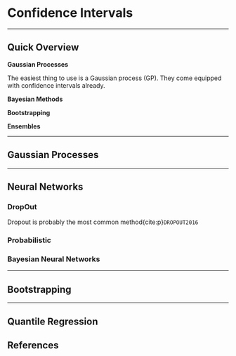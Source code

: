 # Confidence Intervals

---
## Quick Overview

**Gaussian Processes**

The easiest thing to use is a Gaussian process (GP). They come equipped with confidence intervals already.

**Bayesian Methods**

**Bootstrapping**

**Ensembles**


---
## Gaussian Processes



---
## Neural Networks


### DropOut

Dropout is probably the most common method{cite:p}`DROPOUT2016`


### Probabilistic


### Bayesian Neural Networks


---

## Bootstrapping


---
## Quantile Regression


## References

```{bibliography} ./references.bib
```